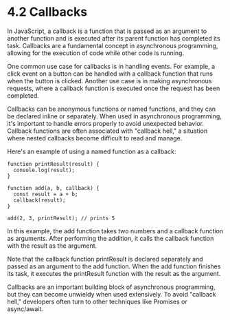 # 4.2 Callbacks

In JavaScript, a callback is a function that is passed as an argument to another function and is executed after its parent function has completed its task. Callbacks are a fundamental concept in asynchronous programming, allowing for the execution of code while other code is running.

One common use case for callbacks is in handling events. For example, a click event on a button can be handled with a callback function that runs when the button is clicked. Another use case is in making asynchronous requests, where a callback function is executed once the request has been completed.

Callbacks can be anonymous functions or named functions, and they can be declared inline or separately. When used in asynchronous programming, it's important to handle errors properly to avoid unexpected behavior. Callback functions are often associated with "callback hell," a situation where nested callbacks become difficult to read and manage.

Here's an example of using a named function as a callback:

```
function printResult(result) {
  console.log(result);
}

function add(a, b, callback) {
  const result = a + b;
  callback(result);
}

add(2, 3, printResult); // prints 5
```
In this example, the add function takes two numbers and a callback function as arguments. After performing the addition, it calls the callback function with the result as the argument.

Note that the callback function printResult is declared separately and passed as an argument to the add function. When the add function finishes its task, it executes the printResult function with the result as the argument.

Callbacks are an important building block of asynchronous programming, but they can become unwieldy when used extensively. To avoid "callback hell," developers often turn to other techniques like Promises or async/await.